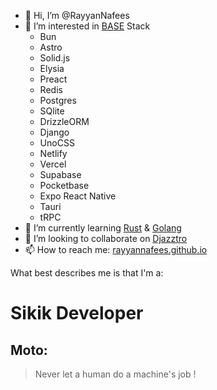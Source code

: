 - 👋 Hi, I’m @RayyanNafees
- 👀 I’m interested in [B](https://bun.sh)[A](https://astro.build)[S](https://solidjs.com)[E](https://elysiajs.com) Stack
  - Bun
  - Astro
  - Solid.js
  - Elysia
  - Preact
  - Redis
  - Postgres
  - SQlite
  - DrizzleORM
  - Django
  - UnoCSS
  - Netlify
  - Vercel
  - Supabase
  - Pocketbase
  - Expo React Native
  - Tauri
  - tRPC
- 🌱 I’m currently learning [Rust](https://rust-lang.org) & [Golang](https://go.dev)
- 💞️ I’m looking to collaborate on [Djazztro](https://github.com/Bwc9876/Djazztro)
- 📫 How to reach me: [rayyannafees.github.io](https://rayyannafees.github.io)

What best describes me is that I'm a:

# Sikik Developer

## Moto:
> Never let a human do a machine's job !


<!---
RayyanNafees/RayyanNafees is a ✨ special ✨ repository because its `README.md` (this file) appears on your GitHub profile.
You can click the Preview link to take a look at your changes.
--->
